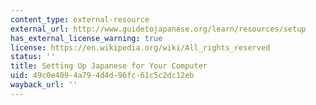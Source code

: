 ```yaml
---
content_type: external-resource
external_url: http://www.guidetojapanese.org/learn/resources/setup
has_external_license_warning: true
license: https://en.wikipedia.org/wiki/All_rights_reserved
status: ''
title: Setting Up Japanese for Your Computer
uid: 49c0e409-4a79-4d4d-96fc-61c5c2dc12eb
wayback_url: ''
---
```

